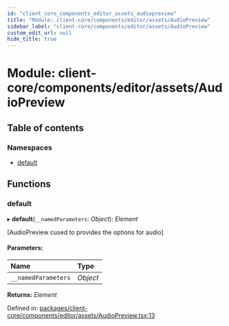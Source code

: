 ```yaml
---
id: "client_core_components_editor_assets_audiopreview"
title: "Module: client-core/components/editor/assets/AudioPreview"
sidebar_label: "client-core/components/editor/assets/AudioPreview"
custom_edit_url: null
hide_title: true
---
```


# Module: client-core/components/editor/assets/AudioPreview

## Table of contents

### Namespaces

- [default](client_core_components_editor_assets_audiopreview.default.md)

## Functions

### default

▸ **default**(`__namedParameters`: *Object*): *Element*

[AudioPreview cused to provides the options for audio]

#### Parameters:

Name | Type |
:------ | :------ |
`__namedParameters` | *Object* |

**Returns:** *Element*

Defined in: [packages/client-core/components/editor/assets/AudioPreview.tsx:13](https://github.com/xr3ngine/xr3ngine/blob/9d253dc38/packages/client-core/components/editor/assets/AudioPreview.tsx#L13)
